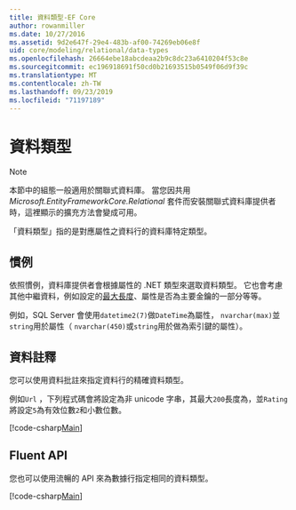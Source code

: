 ```yaml
---
title: 資料類型-EF Core
author: rowanmiller
ms.date: 10/27/2016
ms.assetid: 9d2e647f-29e4-483b-af00-74269eb06e8f
uid: core/modeling/relational/data-types
ms.openlocfilehash: 26664ebe18abcdeaa2b9c8dc23a6410204f53c8e
ms.sourcegitcommit: ec196918691f50cd0b21693515b0549f06d9f39c
ms.translationtype: MT
ms.contentlocale: zh-TW
ms.lasthandoff: 09/23/2019
ms.locfileid: "71197189"
---
```

# <a name="data-types"></a>資料類型

> [!NOTE]  
> 本節中的組態一般適用於關聯式資料庫。 當您因共用 *Microsoft.EntityFrameworkCore.Relational* 套件而安裝關聯式資料庫提供者時，這裡顯示的擴充方法會變成可用。

「資料類型」指的是對應屬性之資料行的資料庫特定類型。

## <a name="conventions"></a>慣例

依照慣例，資料庫提供者會根據屬性的 .NET 類型來選取資料類型。 它也會考慮其他中繼資料，例如設定的[最大長度](../max-length.md)、屬性是否為主要金鑰的一部分等等。

例如，SQL Server 會使用`datetime2(7)`做`DateTime`為屬性， `nvarchar(max)`並`string`用於屬性（ `nvarchar(450)`或`string`用於做為索引鍵的屬性）。

## <a name="data-annotations"></a>資料註釋

您可以使用資料批註來指定資料行的精確資料類型。

例如`Url` ，下列程式碼會將設定為非 unicode 字串，其最大`200`長度為，並`Rating`將設定`5`為有效位數`2`和小數位數。

[!code-csharp[Main](../../../../samples/core/Modeling/DataAnnotations/Relational/DataType.cs?name=Entities&highlight=4,6)]

## <a name="fluent-api"></a>Fluent API

您也可以使用流暢的 API 來為數據行指定相同的資料類型。

[!code-csharp[Main](../../../../samples/core/Modeling/FluentAPI/Relational/DataType.cs?name=Model&highlight=9-10)]
